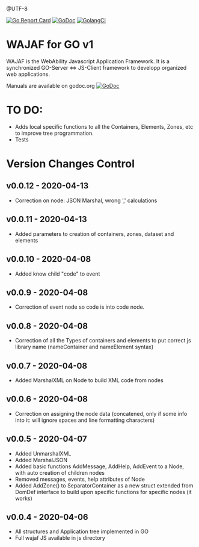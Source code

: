 @UTF-8

[![Go Report Card](https://goreportcard.com/badge/github.com/webability-go/wajaf)](https://goreportcard.com/report/github.com/webability-go/wajaf)
[![GoDoc](https://godoc.org/github.com/webability-go/wajaf?status.png)](https://godoc.org/github.com/webability-go/wajaf)
[![GolangCI](https://golangci.com/badges/github.com/webability-go/wajaf.svg)](https://golangci.com)

WAJAF for GO v1
=============================

WAJAF is the WebAbility Javascript Application Framework. It is a synchronized GO-Server <=> JS-Client framework to developp organized web applications.

Manuals are available on godoc.org [![GoDoc](https://godoc.org/github.com/webability-go/wajaf?status.png)](https://godoc.org/github.com/webability-go/wajaf)


TO DO:
======
- Adds local specific functions to all the Containers, Elements, Zones, etc to improve tree programmation.
- Tests

Version Changes Control
=======================

v0.0.12 - 2020-04-13
------------------------
- Correction on node: JSON Marshal, wrong ',' calculations

v0.0.11 - 2020-04-13
------------------------
- Added parameters to creation of containers, zones, dataset and elements

v0.0.10 - 2020-04-08
------------------------
- Added know child "code" to event

v0.0.9 - 2020-04-08
------------------------
- Correction of event node so code is into code node.

v0.0.8 - 2020-04-08
------------------------
- Correction of all the Types of containers and elements to put correct js library name (nameContainer and nameElement syntax)

v0.0.7 - 2020-04-08
------------------------
- Added MarshalXML on Node to build XML code from nodes

v0.0.6 - 2020-04-08
------------------------
- Correction on assigning the node data (concatened, only if some info into it: will ignore spaces and line formatting characters)

v0.0.5 - 2020-04-07
-----------------------
- Added UnmarshalXML
- Added MarshalJSON
- Added basic functions AddMessage, AddHelp, AddEvent to a Node, with auto creation of children nodes
- Removed messages, events, help attributes of Node
- Added AddZone() to SeparatorContainer as a new struct extended from DomDef interface to build upon specific functions for specific nodes (it works)

v0.0.4 - 2020-04-06
-----------------------
- All structures and Application tree implemented in GO
- Full wajaf JS available in js directory
